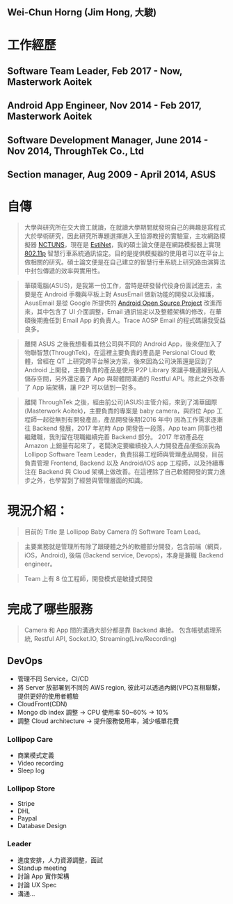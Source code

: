 ## Wei-Chun Horng (Jim Hong, 大駿) ##

# 工作經歷

## Software Team Leader, Feb 2017 - Now, Masterwork Aoitek
## Android App Engineer, Nov 2014 - Feb 2017, Masterwork Aoitek
## Software Development Manager, June 2014 - Nov 2014, ThroughTek Co., Ltd
## Section manager, Aug 2009 - April 2014, ASUS

# 自傳
> 大學與研究所在交大資工就讀，在就讀大學期間就發現自己的興趣是寫程式大於學術研究，因此研究所專題選擇進入王協源教授的實驗室，主攻網路模擬器 [NCTUNS](http://csie.nqu.edu.tw/smallko/nctuns/nctuns.htm)，現在是 [EstiNet](https://www.estinet.com/ns/?lang=zh-hant)，我的碩士論文便是在網路模擬器上實現 [802.11p](https://zh.wikipedia.org/wiki/IEEE_802.11p) 智慧行車系統通訊協定。目的是提供模擬器的使用者可以在平台上做相關的研究。碩士論文便是在自己建立的智慧行車系統上研究路由演算法中封包傳遞的效率與實用性。

> 華碩電腦(ASUS)，是我第一份工作，當時是研發替代役身份面試進去，主要是在 Android 手機與平板上對 AsusEmail 做新功能的開發以及維護，AsusEmail 是從 Google 所提供的 [Android Open Source Project](https://source.android.com/) 改進而來，其中包含了 UI 介面調整，Email 通訊協定以及整體架構的修改，在華碩後期擔任到 Email App 的負責人。Trace AOSP Email 的程式碼讓我受益良多。

> 離開 ASUS 之後我想看看其他公司與不同的 Android App，後來便加入了 物聯智慧(ThroughTek)，在這裡主要負責的產品是 Persional Cloud 軟體，曾經在 QT 上研究跨平台解決方案，後來因為公司決策還是回到了 Android 上開發，主要負責的產品是使用 P2P Library 來讓手機連線到私人儲存空間，另外還定義了 App 與韌體間溝通的 Restful API。除此之外改善了 App 端架構，讓 P2P 可以做到一對多。

> 離開 ThroughTek 之後，經由前公司(ASUS)主管介紹，來到了鴻華國際(Masterwork Aoitek)，主要負責的專案是 baby camera，與四位 App 工程師一起從無到有開發產品，產品開發後期(2016 年中) 因為工作需求逐漸往 Backend 發展，2017 年初時 App 開發告一段落，App team 同事也相繼離職，我則留在現職繼續完善 Backend 部分。
> 2017 年初產品在 Amazon 上銷量有起來了，老闆決定要繼續投入人力開發產品便指派我為 Lollipop Software Team Leader，負責招募工程師與管理產品開發，目前負責管理 Frontend, Backend 以及 Android/iOS app 工程師，以及持續專注在 Backend 與 Cloud 架構上做改善。在這裡除了自己軟體開發的實力進步之外，也學習到了經營與管理層面的知識。

# 現況介紹：
> 目前的 Title 是 Lollipop Baby Camera 的 Software Team Lead。

> 主要業務就是管理所有除了跟硬體之外的軟體部分開發，包含前端（網頁，iOS，Android), 後端 (Backend service, Devops)，本身是兼職 Backend engineer。

> Team 上有 8 位工程師，開發模式是敏捷式開發

# 完成了哪些服務
> Camera 和 App 間的溝通大部分都是靠 Backend 串接。
包含帳號處理系統, Restful API, Socket.IO, Streaming(Live/Recording)

## DevOps
* 管理不同 Service，CI/CD
* 將 Server 放部署到不同的 AWS region, 彼此可以透過內網(VPC)互相聯繫，提供更好的使用者體驗
* CloudFront(CDN)
* Mongo db index 調整 -> CPU 使用率 50~60% -> 10%
* 調整 Cloud architecture -> 提升服務使用率，減少帳單花費

### Lollipop Care
* 商業模式定義
* Video recording
* Sleep log

### Lollipop Store
* Stripe
* DHL
* Paypal
* Database Design

### Leader
* 進度安排，人力資源調整，面試
* Standup meeting
* 討論 App 實作架構
* 討論 UX Spec
* 溝通...